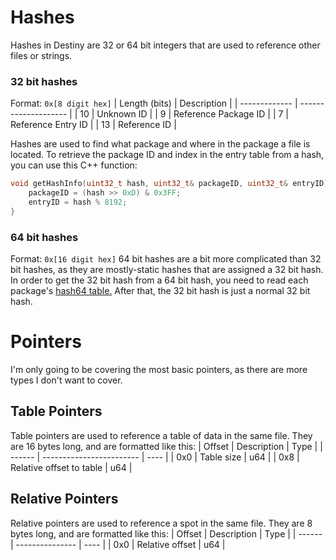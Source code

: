 # Hashes
Hashes in Destiny are 32 or 64 bit integers that are used to reference other files or strings.

### 32 bit hashes
Format: `0x[8 digit hex]`
| Length (bits) | Description          |
| ------------- | -------------------- |
| 10            | Unknown ID           |
| 9             | Reference Package ID |
| 7             | Reference Entry ID   |
| 13            | Reference ID         |

Hashes are used to find what package and where in the package a file is located.
To retrieve the package ID and index in the entry table from a hash, you can use this C++ function:
```c++
void getHashInfo(uint32_t hash, uint32_t& packageID, uint32_t& entryID) {
    packageID = (hash >> 0xD) & 0x3FF;
    entryID = hash % 8192;
}
```

### 64 bit hashes
Format: `0x[16 digit hex]`
64 bit hashes are a bit more complicated than 32 bit hashes, as they are mostly-static hashes that are assigned a 32 bit hash.
In order to get the 32 bit hash from a 64 bit hash, you need to read each package's [hash64 table.](https://github.com/MontagueM/DestinyUnpackerCPP/blob/main/package.cpp#L421)
After that, the 32 bit hash is just a normal 32 bit hash.

#

# Pointers
I'm only going to be covering the most basic pointers, as there are more types I don't want to cover.
## Table Pointers
Table pointers are used to reference a table of data in the same file.
They are 16 bytes long, and are formatted like this:
| Offset | Description              | Type |
| ------ | ------------------------ | ---- |
| 0x0    | Table size               | u64  |
| 0x8    | Relative offset to table | u64  |

## Relative Pointers
Relative pointers are used to reference a spot in the same file.
They are 8 bytes long, and are formatted like this:
| Offset | Description     | Type |
| ------ | --------------- | ---- |
| 0x0    | Relative offset | u64  |
